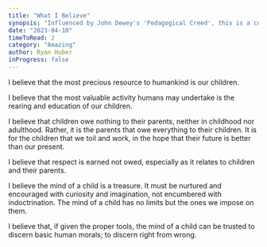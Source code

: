 ```yaml
---
title: "What I Believe"
synopsis: "Influenced by John Dewey's 'Pedagogical Creed', this is a collection of my own personal beliefs about life, the universe, and everything."
date: "2023-04-10"
timeToRead: 2
category: "Amazing"
author: Ryan Huber
inProgress: false
---
```


I believe that the most precious resource to humankind is our children.

I believe that the most valuable activity humans may undertake is the rearing and education of our children.

I believe that children owe nothing to their parents, neither in childhood nor adulthood. Rather, it is the parents that owe everything to their children. It is for the children that we toil and work, in the hope that their future is better than our present.

I believe that respect is earned not owed, especially as it relates to children and their parents.

I believe the mind of a child is a treasure. It must be nurtured and encouraged with curiosity and imagination, not encumbered with indoctrination. The mind of a child has no limits but the ones we impose on them.

I believe that, if given the proper tools, the mind of a child can be trusted to discern basic human morals; to discern right from wrong.
